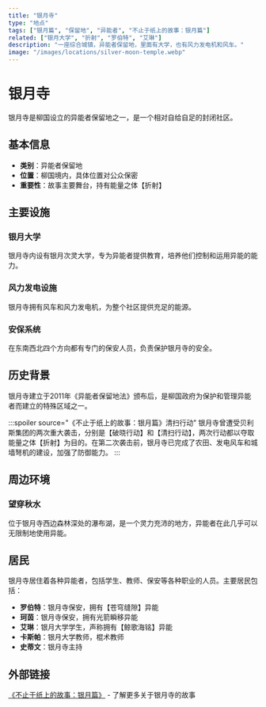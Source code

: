 ```yaml
---
title: "银月寺"
type: "地点"
tags: ["银月篇", "保留地", "异能者", "不止于纸上的故事：银月篇"]
related: ["银月大学", "折射", "罗伯特", "艾琳"]
description: "一座综合城镇，异能者保留地，里面有大学，也有风力发电机和风车。"
image: "/images/locations/silver-moon-temple.webp"
---
```

# 银月寺

银月寺是柳国设立的异能者保留地之一，是一个相对自给自足的封闭社区。

## 基本信息

- **类别**：异能者保留地
- **位置**：柳国境内，具体位置对公众保密
- **重要性**：故事主要舞台，持有能量之体【折射】

## 主要设施

### 银月大学
银月寺内设有银月次灵大学，专为异能者提供教育，培养他们控制和运用异能的能力。

### 风力发电设施
银月寺拥有风车和风力发电机，为整个社区提供充足的能源。

### 安保系统
在东南西北四个方向都有专门的保安人员，负责保护银月寺的安全。

## 历史背景

银月寺建立于2011年《异能者保留地法》颁布后，是柳国政府为保护和管理异能者而建立的特殊区域之一。

:::spoiler source="《不止于纸上的故事：银月篇》清扫行动"
银月寺曾遭受贝利斯集团的两次重大袭击，分别是【破晓行动】和【清扫行动】，两次行动都以夺取能量之体【折射】为目的。在第二次袭击前，银月寺已完成了农田、发电风车和城墙弩机的建设，加强了防御能力。
:::

## 周边环境

### 望穿秋水
位于银月寺西边森林深处的瀑布湖，是一个灵力充沛的地方，异能者在此几乎可以无限制地使用异能。

## 居民

银月寺居住着各种异能者，包括学生、教师、保安等各种职业的人员。主要居民包括：

- **罗伯特**：银月寺保安，拥有【苍穹缝隙】异能
- **珂茵**：银月寺保安，拥有光箭瞬移异能
- **艾琳**：银月大学学生，声称拥有【鲸歌海铭】异能
- **卡斯帕**：银月大学教师，棍术教师
- **史蒂文**：银月寺主持

## 外部链接

[《不止于纸上的故事：银月篇》](https://tobenot.itch.io/beyond-books) - 了解更多关于银月寺的故事 
